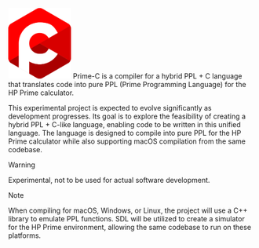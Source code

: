 <img src="https://raw.githubusercontent.com/Insoft-UK/Prime-C/main/assets/Prime-C_Logo.svg" style="width: 128px" />
Prime-C is a compiler for a hybrid PPL + C language that translates code into pure PPL (Prime Programming Language) for the HP Prime calculator.

This experimental project is expected to evolve significantly as development progresses. Its goal is to explore the feasibility of creating a hybrid PPL + C-like language, enabling code to be written in this unified language. The language is designed to compile into pure PPL for the HP Prime calculator while also supporting macOS compilation from the same codebase.

>[!WARNING]
Experimental, not to be used for actual software development.

>[!NOTE]
When compiling for macOS, Windows, or Linux, the project will use a C++ library to emulate PPL functions. SDL will be utilized to create a simulator for the HP Prime environment, allowing the same codebase to run on these platforms.
